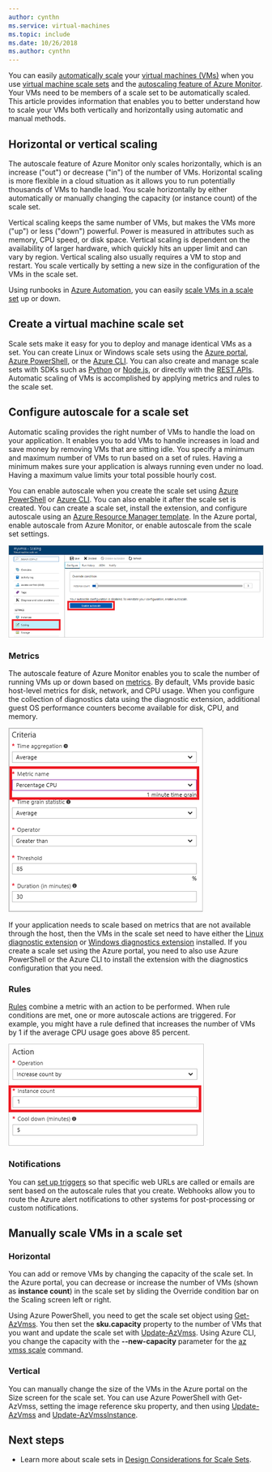 ```yaml
---
author: cynthn
ms.service: virtual-machines
ms.topic: include
ms.date: 10/26/2018
ms.author: cynthn
---
```

You can easily [automatically scale](../articles/azure-monitor/platform/autoscale-best-practices.md) your [virtual machines (VMs)](../articles/virtual-machines/windows/overview.md) when you use [virtual machine scale sets](../articles/virtual-machine-scale-sets/virtual-machine-scale-sets-overview.md) and the [autoscaling feature of Azure Monitor](../articles/azure-monitor/platform/autoscale-overview.md). Your VMs need to be members of a scale set to be automatically scaled. This article provides information that enables you to better understand how to scale your VMs both vertically and horizontally using automatic and manual methods.

## Horizontal or vertical scaling

The autoscale feature of Azure Monitor only scales horizontally, which is an increase ("out") or decrease ("in") of the number of VMs. Horizontal scaling is more flexible in a cloud situation as it allows you to run potentially thousands of VMs to handle load. You scale horizontally by either automatically or manually changing the capacity (or instance count) of the scale set. 

Vertical scaling keeps the same number of VMs, but makes the VMs more ("up") or less ("down") powerful. Power is measured in attributes such as memory, CPU speed, or disk space. Vertical scaling is dependent on the availability of larger hardware, which quickly hits an upper limit and can vary by region. Vertical scaling also usually requires a VM to stop and restart. You scale vertically by setting a new size in the configuration of the VMs in the scale set.

Using runbooks in [Azure Automation](../articles/automation/automation-intro.md), you can easily [scale VMs in a scale set](../articles/virtual-machine-scale-sets/virtual-machine-scale-sets-vertical-scale-reprovision.md) up or down.

## Create a virtual machine scale set

Scale sets make it easy for you to deploy and manage identical VMs as a set. You can create Linux or Windows scale sets using the [Azure portal](../articles/virtual-machine-scale-sets/virtual-machine-scale-sets-portal-create.md), [Azure PowerShell](../articles/virtual-machines/windows/tutorial-create-vmss.md), or the [Azure CLI](../articles/virtual-machines/linux/tutorial-create-vmss.md). You can also create and manage scale sets with SDKs such as [Python](https://azure.microsoft.com/develop/python/) or [Node.js](/nodejs/azure), or directly with the [REST APIs](/rest/api/compute/virtualmachinescalesets). Automatic scaling of VMs is accomplished by applying metrics and rules to the scale set.

## Configure autoscale for a scale set

Automatic scaling provides the right number of VMs to handle the load on your application. It enables you to add VMs to handle increases in load and save money by removing VMs that are sitting idle. You specify a minimum and maximum number of VMs to run based on a set of rules. Having a minimum makes sure your application is always running even under no load. Having a maximum value limits your total possible hourly cost.

You can enable autoscale when you create the scale set using [Azure PowerShell](../articles/azure-monitor/platform/powershell-quickstart-samples.md#create-and-manage-autoscale-settings) or [Azure CLI](https://docs.microsoft.com/cli/azure/monitor/autoscale-settings). You can also enable it after the scale set is created. You can create a scale set, install the extension, and configure autoscale using an [Azure Resource Manager template](../articles/virtual-machine-scale-sets/virtual-machine-scale-sets-windows-autoscale.md). In the Azure portal, enable autoscale from Azure Monitor, or enable autoscale from the scale set settings.

![Enable autoscale](./media/virtual-machines-autoscale/virtual-machines-autoscale-enable.png)
 
### Metrics

The autoscale feature of Azure Monitor enables you to scale the number of running VMs up or down based on [metrics](../articles/azure-monitor/platform/autoscale-common-metrics.md). By default, VMs provide basic host-level metrics for disk, network, and CPU usage. When you configure the collection of diagnostics data using the diagnostic extension, additional guest OS performance counters become available for disk, CPU, and memory.

![Metric criteria](./media/virtual-machines-autoscale/virtual-machines-autoscale-criteria.png)

If your application needs to scale based on metrics that are not available through the host, then the VMs in the scale set need to have either the [Linux diagnostic extension](../articles/virtual-machines/linux/diagnostic-extension.md) or [Windows diagnostics extension](../articles/virtual-machines/windows/ps-extensions-diagnostics.md) installed. If you create a scale set using the Azure portal, you need to also use Azure PowerShell or the Azure CLI to install the extension with the diagnostics configuration that you need.
 
### Rules

[Rules](../articles/monitoring-and-diagnostics/monitoring-autoscale-scale-by-custom-metric.md) combine a metric with an action to be performed. When rule conditions are met, one or more autoscale actions are triggered. For example, you might have a rule defined that increases the number of VMs by 1 if the average CPU usage goes above 85 percent.

![Autoscale actions](./media/virtual-machines-autoscale/virtual-machines-autoscale-actions.png)
 
### Notifications

You can [set up triggers](../articles/azure-monitor/platform/autoscale-webhook-email.md) so that specific web URLs are called or emails are sent based on the autoscale rules that you create. Webhooks allow you to route the Azure alert notifications to other systems for post-processing or custom notifications.

## Manually scale VMs in a scale set

### Horizontal

You can add or remove VMs by changing the capacity of the scale set. In the Azure portal, you can decrease or increase the number of VMs (shown as **instance count**) in the scale set by sliding the Override condition bar on the Scaling screen left or right.

Using Azure PowerShell, you need to get the scale set object using [Get-AzVmss](https://docs.microsoft.com/powershell/module/az.compute/get-azvmss). You then set the **sku.capacity** property to the number of VMs that you want and update the scale set with [Update-AzVmss](https://docs.microsoft.com/powershell/module/az.compute/update-azvmss). Using Azure CLI, you change the capacity with the **--new-capacity** parameter for the [az vmss scale](/cli/azure/vmss?view=azure-cli-latest#az-vmss-scale) command.

### Vertical

You can manually change the size of the VMs in the Azure portal on the Size screen for the scale set. You can use Azure PowerShell with Get-AzVmss, setting the image reference sku property, and then using [Update-AzVmss](https://docs.microsoft.com/powershell/module/az.compute/update-azvmss) and [Update-AzVmssInstance](https://docs.microsoft.com/powershell/module/az.compute/update-azvmssinstance).

## Next steps

- Learn more about scale sets in [Design Considerations for Scale Sets](../articles/virtual-machine-scale-sets/virtual-machine-scale-sets-design-overview.md).

